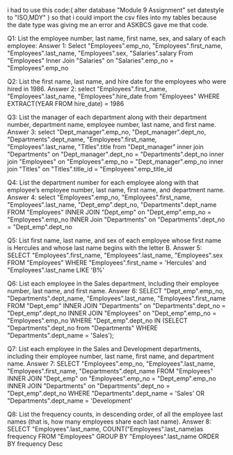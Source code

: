 i had to use this code:( alter database "Module 9 Assignment" set datestyle to "ISO,MDY" ) so that i could import the csv files into my tables because the date type was giving me an error and ASKBCS gave me that code.

Q1: List the employee number, last name, first name, sex, and salary of each employee:
Answer 1:
Select "Employees".emp_no,
"Employees".first_name,
"Employees".last_name,
"Employees".sex,
"Salaries".salary
From "Employees"
Inner Join "Salaries"
on "Salaries".emp_no = "Employees".emp_no

Q2: List the first name, last name, and hire date for the employees who were hired in 1986.
Answer 2:
select "Employees".first_name,
"Employees".last_name,
"Employees".hire_date
from "Employees"
WHERE EXTRACT(YEAR FROM hire_date) = 1986

Q3: List the manager of each department along with their department number, department name, employee number, last name, and first name.
Answer 3:
select "Dept_manager".emp_no,
"Dept_manager".dept_no,
"Departments".dept_name,
"Employees".first_name,
"Employees".last_name,
"Titles".title
from "Dept_manager"
inner join "Departments"
on "Dept_manager".dept_no = "Departments".dept_no
inner join "Employees"
on "Employees".emp_no = "Dept_manager".emp_no
inner join "Titles"
on "Titles".title_id = "Employees".emp_title_id

Q4: List the department number for each employee along with that employee’s employee number, last name, first name, and department name.
Answer 4:
select "Employees".emp_no,
"Employees".first_name,
"Employees".last_name,
"Dept_emp".dept_no,
"Departments".dept_name
FROM "Employees"
INNER JOIN "Dept_emp"
on "Dept_emp".emp_no = "Employees".emp_no
INNER Join "Departments"
on "Departments".dept_no = "Dept_emp".dept_no

Q5: List first name, last name, and sex of each employee whose first name is Hercules and whose last name begins with the letter B.
Answer 5:
SELECT "Employees".first_name,
"Employees".last_name,
"Employees".sex
FROM "Employees"
WHERE "Employees".first_name = 'Hercules' and 
"Employees".last_name LIKE 'B%'

Q6: List each employee in the Sales department, including their employee number, last name, and first name.
Answer 6:
SELECT "Dept_emp".emp_no,
"Departments".dept_name,
"Employees".last_name,
"Employees".first_name
FROM "Dept_emp"
INNER JOIN "Departments"
on "Departments".dept_no = "Dept_emp".dept_no
INNER JOIN "Employees"
on "Dept_emp".emp_no = "Employees".emp_no
WHERE "Dept_emp".dept_no IN (SELECT "Departments".dept_no from "Departments"
WHERE "Departments".dept_name = 'Sales');

Q7: List each employee in the Sales and Development departments, including their employee number, last name, first name, and department name.
Answer 7:
SELECT "Employees".emp_no,
"Employees".last_name,
"Employees".first_name,
"Departments".dept_name
FROM "Employees"
INNER JOIN "Dept_emp"
on "Employees".emp_no = "Dept_emp".emp_no
INNER JOIN "Departments"
on "Departments".dept_no = "Dept_emp".dept_no
WHERE "Departments".dept_name = 'Sales' OR  "Departments".dept_name = 'Development'

Q8: List the frequency counts, in descending order, of all the employee last names (that is, how many employees share each last name).
Answer 8:
SELECT "Employees".last_name,
COUNT("Employees".last_name)as frequency
FROM "Employees"
GROUP BY "Employees".last_name
ORDER BY frequency Desc

